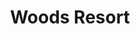 ---
layout: location
title: Woods Resort
images: ["/properties/horanadu/tranquil/1.jpg","/properties/horanadu/tranquil/1.jpg"]
price: ₹2,499
area: Mudigere
rating: 5
description: Unveiled by the mist-shrouded hills of Chikmagalur, an enchanting escape awaits. Imagine this, crisp mountain air filling your lungs, a tapestry of emerald green that ignites your inner artist, and a sanctuary that restores your sense of self. Welcome to Woods, your intimate retreat with just 6 luxurious rooms, each framing a breathtaking panorama of Chikmagalur's dreamlike scenery. Wake gently to the melody of birdsong and the whispers of the forest. Unwind in our spacious, modern-tropical havens, designed to connect you seamlessly with the mesmerizing surroundings. Immerse yourself in nature's embrace – a stay at Woods promises to rejuvenate your mind, body, and soul. And for the adventurous spirit, the captivating mountain ranges of Chikmagalur offer thrilling trekking trails waiting to be explored.
district: Chikmagalur
total-occupancy: 32
rooms: 6
stay-type: Resort
accomodation: [
    [1 Mountain View Room, 4, 2, shop],
    [3 Family Rooms, 14, 7, house-door], 
    [1 Family Dormitory, 6, 3, shop],
    [1 Dormitory, 8, 4, house-door]
]
pricing: [
    [BASIC PACKAGE, 2499, Stay | Breakfast | Activities | Hi-tea | Veg Snacks],
    [STANDARD PACKAGE, 3499, Stay | All Meals | Activities | Hi-tea | Veg Snacks]
]
ameneties: [
    [ lightning-fill,Power Backup],
    [ snow2,Refrigerator],
    [ file-post,Microwave],
    [ wifi ,Wi-Fi],
    [ water ,Shower],
    [ shop ,Restaurant],
    [ tv, TV],
    [ water,Swimming Pool],
    [ droplet-fill,Hot Water]
]
activities: [ 
    [ fire,Bonfire & Music],
    [ dice-3-fill, Chess],
    [ circle-fill,Mud Kabbaddi],
    [ water, Swimming], 
    [ circle-fill,Volleyball], 
    [ person-walking,Nature Walk],
    [ binoculars-fill,Private View Point], 
    [ feather,Bird Watch], 
    [ car-front-fill,Jeep-ride]
]
locations: [Bettada Byreswars(8KM), Magajahalli Falls(9KM), Devarmane Betta(10KM), Devarmane Water Falls(12KM), Ethinabhuja Trek(15KM), Devrundha (Hoysala Dynasty Origin)(5KM)
]
breakfast: [Neer Dosa, item2, item3, item4]
lunch: [item1, item2, item3, item4]
dinner: [item1, item2, item3, item4]
tnc: ["Yes","Yes","Yes", "Yes", 12:00PM-11:00AM]
---